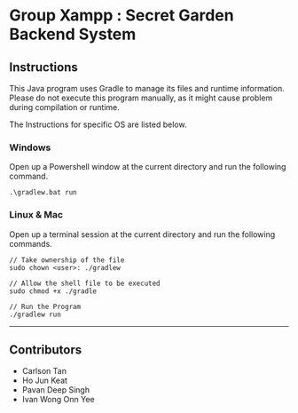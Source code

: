 # Group Xampp : Secret Garden Backend System 

## Instructions

This Java program uses Gradle to manage its files and runtime information. 
Please do not execute this program manually, as it might cause problem during compilation
or runtime. 

The Instructions for specific OS are listed below.

### Windows
Open up a Powershell window at the current directory and run the following command.

```
.\gradlew.bat run
```
### Linux & Mac
Open up a terminal session at the current directory and run the following commands.

```
// Take ownership of the file
sudo chown <user>: ./gradlew

// Allow the shell file to be executed
sudo chmod +x ./gradle

// Run the Program
./gradlew run
```
<hr>

## Contributors

- Carlson Tan
- Ho Jun Keat
- Pavan Deep Singh
- Ivan Wong Onn Yee

